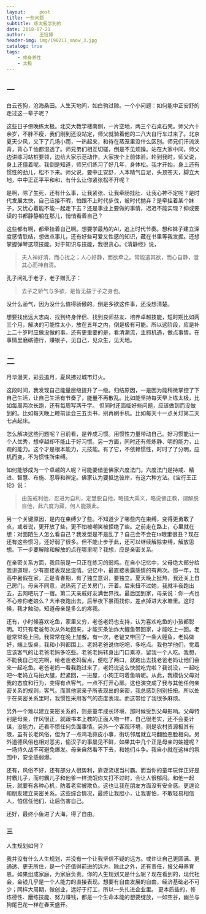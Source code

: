```yaml
--- 
layout:     post 
title: 一些问题
subtitle: 练太极学到的
date: 2018-07-21
author:     王钰博 
header-img: img/190211_snow_3.jpg
catalog: true
tags:
    - 修身养性
    - 太极
--- 
```


## 一
白云苍狗，沧海桑田。人生天地间，如白驹过隙。一个小问题：如何能中正安舒的走过这一辈子呢？

这些日子傍晚练太极。北交大教学楼南侧，一片空地，两三个石桌石凳。师父六十余岁，不胖不瘦，我们刚到还没站定，师父就骑着他的二八大自行车过来了。北京夏天少风，又下了几场小雨，一热起来，和待在蒸笼里没什么区别。师兄们汗流浃背，背心Ｔ恤都湿透了。师兄弟们相互切磋，倒是不见烦躁。站在大家中间，师父边讲练习站桩要领，边给大家示范动作，大家挨个上前体验。轮到我时，师父说，身上还僵着呢。我倒是知道，师兄们练习了好几年，身体松。我才开始，身上还有惯性的劲儿，松不下来。师父说，要中正安舒，人本精气自足，头顶苍天，脚立大地，中中正正平平和和，有什么让你紧张松不开呢？

是啊，除了生死，还有什么事，让我紧张、让我牵肠挂肚、让我心神不定呢？是时代发展太快，自己应接不暇，怕跟不上时代步伐，被时代抛弃？是牵挂着某个妹子，又忧心着能不能一起走下去？还是事业上要做的事情，迟迟不能实现？抑或要读的书都静静躺在那儿，悄悄看着自己？

这些都有啊，都牵挂着自己啊。想要学最热的AI，追上时代节奏。想和妹子建立深度感情联结，想做点事儿，还有好些可爱又性感的知识，藏在书里等我发掘。还想掌握弹琴这项技能。对于知识与技能，我很贪心。《清静经》说，
> 夫人神好清，而心扰之；人心好静，而欲牵之。常能遣其欲，而心自静，澄其心而神自清。

孔子问礼于老子，老子赠孔子：
> 去子之骄气与多欲，是皆无益于子之身也。

没什么骄气，因为没什么值得骄傲的。倒是多欲这件事，还没想清楚。

想要找出远大志向、找到终身伴侣、找到良师益友、培养卓越技能，短时期比如两三个月，解决的可能性太小，放在五年之内，倒是极有可能。所以这阶段，应是补上二十岁时应做没做的事。还有更重要的是，看清潮流，主抓机遇，做点事情。在事情里磨砺德行，赚银子，见自己，见众生，见天地。

## 二
月华漫天，彩云追月，夏风拂过城市灯火。

这段时间，我发现自己能量层级提升了一级。归结原因，一是因为能稍微掌控了下自己生活，让自己生活有节奏了，能量不再散乱。比如能坚持每天早上练太极，比如每周两次长跑，还有每周写两千字。
但同时还面临好些问题，应该做到而没做到的。比如每天晚上睡前读会三五页书，别再刷手机。比如每天十一点关灯第二天七点起床。

怎么解决这些问题呢？目前看，是养成习惯。用惯性力量带动自己。好习惯能让一个人优秀，想卓越却不能止于好习惯。另一方面，同时还有修炼静、明的能力，止观的能力。这个才是根本能力，元技能。有了它，不依赖惯性，时时了了分明，应机而变，不为惯性所束缚。

如何能够成为一个卓越的人呢？可能要借鉴佛家六度法门。六度法门是持戒、精进、智慧、布施、忍辱和禅定。佛家认为要抵达彼岸，有这六种方法。《宝行王正论》说：
> 由施戒利他，忍进为自利，定慧脱自他，略摄大乘义，略说佛正教，谓解脱自他，此六度为藏，何人能拨此。


另一个关键原因，是内在束缚少了些。不知道少了哪些内在束缚，变得更勇敢了点，或者说，更开放了些，更不怕被嘲笑被拒绝了些。之前走在路上，心里就在想：对面陌生人怎么看自己？我发型是不是乱了？自己会不会在ta眼里很丑？现在还有这些惯习，还好弱了很多。但不能止步于此，还可以继续解除束缚，解放思想。下一步要解除和解放的点在哪里呢？我想，应是亲密关系。

在亲密关系方面，我目前是一只正在练习的弱鸡。在自小记忆中，父母绝大部分给我讲道理，少有直接表现出温情。记忆中，最直接表露感情的有两次。那一年，我高中暑假在家，正是青春期，有了独立意识，要独立。夏天晚上挺热，我还关上自己房门。母亲不同意，说热死了还关房门，开着。后来扭不过她，我就半夜跑出去，去网吧玩了一宿。第二天亲戚好友满世界找。最后回到家，母亲说：你一点也不心疼你老娘么？大半夜跑出去，后半夜下暴雨找你，差点掉进大水塘里。这时候，我才触动，知道母亲是多么的疼我。

还有，小时候喜欢吃鱼，家里又穷，老爸老妈也支持，认为喜欢吃鱼的小孩都聪明。可只有老爸每次从外地回来，才能买条油炸大鲤鱼带回家，才能吃上一回。老爸常常晚上回，我常常在晚上加餐。有一次，老爸又带回了一条大鲤鱼，老妈做好，端上饭桌，我和小狗都围上。老妈老爸说你吃吧，多吃点。我也学他们，觉着应该客气的让老爸老妈多吃些。老爸老妈转身出门口乘凉，留我一个人吃。我想，不能我自己吃完啊，给老爸老妈留点，便吃了两口，就跑出去找老爸老妈让他们会来一起吃鱼。老爸老妈一看我跑过来了，老妈说这么快就吃完啦？我说没，一起吃吧～老妈立马拍大腿，赶紧回，一进屋，小狗正叼着鱼啃呢。从此，我模仿父母对我的态度和行为，变得有点客气，一点不打开心扉。这也演变成了我与其他任何亲密关系的规则，客气。而其他家亲子所表现出的亲密，我总感到别别扭扭。所以处于在亲密关系里时，我惯性采用客气的态度表现。而这带给了我很多麻烦。

另外一个难以建立亲密关系的，则是童年成长环境，那时候受到父母影响。父母特别是母亲，作风很正，就跟书本上教的正面人物一样，自己很老实，还不会耍计谋，没能力，还看不惯任何负面事情。另外一个客观环境，则是农村资源极其有限，虽有长老风俗，但为了一点鸡毛蒜皮小事，街坊邻居就立马翻脸恶脸相向。另外道德风俗也相对恶劣，偷汉子的事屡见不鲜，如果其中几个正是母亲的妯娌呢？一场持久战不可避免爆发。母亲自然看不下去，和她们斗争。我自小就在这样的氛围中，安全感弱爆。

还有，风俗不好，还有部分人很势利，靠耍流氓当村霸。而当你的童年玩伴正好是村霸儿子，而村霸儿子和他爹一样流氓你又打不过时，会让人很郁闷。和他一起玩，就要有各种心机，防着老实被欺负。这也让我在朋友方面没有安全感。更遑论和朋友建立亲密关系。这些综合情况，最终让我胆小，让我害怕，不敢轻易相信人，怕信任他们，让后伤害自己。

还好，最终小鱼进了大海，得了自由。

### 三

人生规划如何？

我并没有什么人生规划，并没有一个让我坚信不疑的远方。或许让自己更圆满、更通透、更无所住，是一个还值得前进的远方。除此之外，还有责任，报父母养育恩。如果组成家庭，为家庭负责。你的人生规划又是什么呢？现在看到的，现代社会，金钱几乎是一个人能力的直接表现。想要有自由发展的自由，经济基础必不可少；同样大周期，做创业，远好于打工，所以一头扎进企业里。
更本质些的，修炼德性、磨练技能、努力赚钱，都是一个生命本能的想要绽放，一如空谷，幽兰与狗尾巴花一样在春天盛开。
